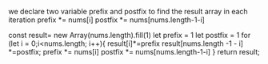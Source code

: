 we declare two variable prefix and postfix to find the result array in each iteration
prefix *= nums[i]
postfix *= nums[nums.length-1-i]



const result= new Array(nums.length).fill(1)
    let prefix = 1
    let postfix = 1
    for (let i = 0;i<nums.length; i++){
        result[i]*=prefix
        result[nums.length -1 - i] *=postfix;
        prefix *= nums[i]
        postfix *= nums[nums.length-1-i]
    }
    return result;